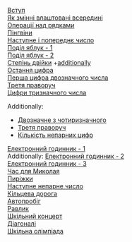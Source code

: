 [Вступ](https://github.com/pmalyi/Training_course.Basics_of_Python_programming/blob/master/%D0%92%D1%81%D1%82%D1%83%D0%BF_%D0%9B%D1%96%D0%BD%D1%96%D0%B9%D0%BD%D1%96_%D0%BF%D1%80%D0%BE%D0%B3%D1%80%D0%B0%D0%BC%D0%B8/Intro.md)  
[Як змінні влаштовані всередині](https://github.com/pmalyi/Training_course.Basics_of_Python_programming/blob/master/%D0%92%D1%81%D1%82%D1%83%D0%BF_%D0%9B%D1%96%D0%BD%D1%96%D0%B9%D0%BD%D1%96_%D0%BF%D1%80%D0%BE%D0%B3%D1%80%D0%B0%D0%BC%D0%B8/%D0%AF%D0%BA_%D0%B7%D0%BC%D1%96%D0%BD%D0%BD%D1%96_%D0%B2%D0%BB%D0%B0%D1%88%D1%82%D0%BE%D0%B2%D0%B0%D0%BD%D1%96_%D0%B2%D1%81%D0%B5%D1%80%D0%B5%D0%B4%D0%B8%D0%BD%D1%96.md)  
[Операції над рядками](https://github.com/pmalyi/Training_course.Basics_of_Python_programming/blob/master/%D0%92%D1%81%D1%82%D1%83%D0%BF_%D0%9B%D1%96%D0%BD%D1%96%D0%B9%D0%BD%D1%96_%D0%BF%D1%80%D0%BE%D0%B3%D1%80%D0%B0%D0%BC%D0%B8/%D0%9E%D0%BF%D0%B5%D1%80%D0%B0%D1%86%D1%96%D1%97_%D0%BD%D0%B0%D0%B4_%D1%80%D1%8F%D0%B4%D0%BA%D0%B0%D0%BC%D0%B8.md)  
[Пінгвіни](https://github.com/pmalyi/Training_course.Basics_of_Python_programming/blob/master/%D0%92%D1%81%D1%82%D1%83%D0%BF_%D0%9B%D1%96%D0%BD%D1%96%D0%B9%D0%BD%D1%96_%D0%BF%D1%80%D0%BE%D0%B3%D1%80%D0%B0%D0%BC%D0%B8/%D0%9F%D1%96%D0%BD%D0%B3%D0%B2%D1%96%D0%BD%D0%B8.md)  
[Наступне і попереднє число](https://github.com/pmalyi/Training_course.Basics_of_Python_programming/blob/master/%D0%92%D1%81%D1%82%D1%83%D0%BF_%D0%9B%D1%96%D0%BD%D1%96%D0%B9%D0%BD%D1%96_%D0%BF%D1%80%D0%BE%D0%B3%D1%80%D0%B0%D0%BC%D0%B8/%D0%9D%D0%B0%D1%81%D1%82%D1%83%D0%BF%D0%BD%D0%B5_%D1%96_%D0%BF%D0%BE%D0%BF%D0%B5%D1%80%D0%B5%D0%B4%D0%BD%D1%94_%D1%87%D0%B8%D1%81%D0%BB%D0%BE.md)  
[Поділ яблук - 1](https://basecamp.eolymp.com/uk/problems/4716)  
[Поділ яблук - 2](https://basecamp.eolymp.com/uk/problems/4717)  
[Степінь двійки](Степінь_двійки.md) +[additionally](https://basecamp.eolymp.com/uk/problems/5050)  
[Остання цифра](https://basecamp.eolymp.com/uk/problems/5175)  
[Перша цифра двозначного числа](https://github.com/pmalyi/Training_course.Basics_of_Python_programming/blob/master/%D0%92%D1%81%D1%82%D1%83%D0%BF_%D0%9B%D1%96%D0%BD%D1%96%D0%B9%D0%BD%D1%96_%D0%BF%D1%80%D0%BE%D0%B3%D1%80%D0%B0%D0%BC%D0%B8/%D0%9F%D0%B5%D1%80%D1%88%D0%B0_%D1%86%D0%B8%D1%84%D1%80%D0%B0_%D0%B4%D0%B2%D0%BE%D0%B7%D0%BD%D0%B0%D1%87%D0%BD%D0%BE%D0%B3%D0%BE_%D1%87%D0%B8%D1%81%D0%BB%D0%B0.md)  
[Третя праворуч](https://basecamp.eolymp.com/uk/problems/8602)  
[Цифри тризначного числа](https://basecamp.eolymp.com/uk/problems/8599)  

Additionally:
- [Двозначне з чотиризначного](https://basecamp.eolymp.com/uk/problems/949)   
- [Третя праворуч](https://basecamp.eolymp.com/uk/problems/8602)   
- [Кількість непарних цифр](https://basecamp.eolymp.com/uk/problems/8889)

[Електронний годинник - 1](https://basecamp.eolymp.com/uk/problems/9933)  
Additionally: [Електронний годинник - 2](https://basecamp.eolymp.com/uk/problems/10229)  
[Електронний годинник - 3](https://basecamp.eolymp.com/uk/problems/9934)  
[Час для Миколая](https://basecamp.eolymp.com/uk/problems/514)  
[Пиріжки](https://basecamp.eolymp.com/uk/problems/7336)  
[Наступне непарне число](https://basecamp.eolymp.com/uk/problems/8887)  
[Кільцева дорога](https://github.com/pmalyi/Training_course.Basics_of_Python_programming/blob/master/%D0%92%D1%81%D1%82%D1%83%D0%BF_%D0%9B%D1%96%D0%BD%D1%96%D0%B9%D0%BD%D1%96_%D0%BF%D1%80%D0%BE%D0%B3%D1%80%D0%B0%D0%BC%D0%B8/%D0%9A%D1%96%D0%BB%D1%8C%D1%86%D0%B5%D0%B2%D0%B0_%D0%B4%D0%BE%D1%80%D0%BE%D0%B3%D0%B0.md)  
[Автопробіг](https://github.com/pmalyi/Training_course.Basics_of_Python_programming/blob/master/%D0%92%D1%81%D1%82%D1%83%D0%BF_%D0%9B%D1%96%D0%BD%D1%96%D0%B9%D0%BD%D1%96_%D0%BF%D1%80%D0%BE%D0%B3%D1%80%D0%B0%D0%BC%D0%B8/%D0%90%D0%B2%D1%82%D0%BE%D0%BF%D1%80%D0%BE%D0%B1%D1%96%D0%B3.md)  
[Равлик](https://github.com/pmalyi/Training_course.Basics_of_Python_programming/blob/master/%D0%92%D1%81%D1%82%D1%83%D0%BF_%D0%9B%D1%96%D0%BD%D1%96%D0%B9%D0%BD%D1%96_%D0%BF%D1%80%D0%BE%D0%B3%D1%80%D0%B0%D0%BC%D0%B8/%D0%A0%D0%B0%D0%B2%D0%BB%D0%B8%D0%BA.md)  
[Шкільний концерт](https://basecamp.eolymp.com/uk/problems/8810)  
[Діагоналі](https://basecamp.eolymp.com/uk/problems/942)  
[Шкільна олімпіада](https://basecamp.eolymp.com/uk/problems/6272)
